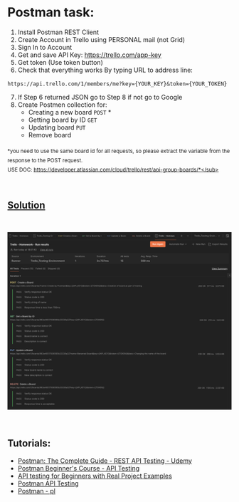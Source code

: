 # Postman task:

1. Install Postman REST Client
2. Create Account in Trello using PERSONAL mail (not Grid)
3. Sign In to Account
4. Get and save API Key: https://trello.com/app-key
5. Get token (Use token button)
6. Check that everything works By typing URL to address line: 
```
https://api.trello.com/1/members/me?key={YOUR_KEY}&token={YOUR_TOKEN}
```
7. If Step 6 returned JSON go to Step 8 if not go to Google
8. Create Postmen collection for:
    - Creating a new board `POST` *
    - Getting board by ID `GET`
    - Updating board `PUT`
    - Remove board  

<sub> *you need to use the same board id for all requests, so please extract the variable from the response to the POST request.  
USE DOC: https://developer.atlassian.com/cloud/trello/rest/api-group-boards/*</sub>  

<br>

## [Solution](https://github.com/AdamCegGrid/practical_task_module_8/blob/main/Postman_Task/Trello%20-%20Homework%20-%20Run%20results.png)  

<br>

![Solution](Trello%20-%20Homework%20-%20Run%20results.png)

<br>

## Tutorials:

- [Postman: The Complete Guide - REST API Testing - Udemy](https://www.udemy.com/course/postman-the-complete-guide/)
- [Postman Beginner's Course - API Testing](https://www.youtube.com/watch?v=VywxIQ2ZXw4)
- [API testing for Beginners with Real Project Examples](https://www.youtube.com/watch?v=dsZIi1SrXG4&list=PLedmK0jZBQvjiAikOeEWPV36bXY8YDlvs)
- [Postman API Testing](https://www.youtube.com/watch?v=IPpGqyeMEZU&list=PLL34mf651faPfS9z4BXdLfaw1KAaJOI7n)
- [Postman - pl](https://www.youtube.com/watch?v=hczgV-qY6s0&list=PL9jnDJ4h6Jbykm8CRq7vEW--8KoNKodFD)